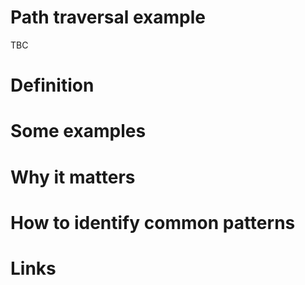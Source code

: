 # Path traversal example

TBC
# Definition

# Some examples

# Why it matters

# How to identify common patterns

# Links
